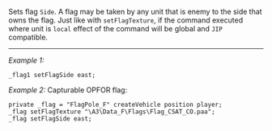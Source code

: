 Sets flag `Side`. A flag may be taken by any unit that is enemy to the side that owns the flag. Just like with `setFlagTexture`, if the command executed where unit is `local` effect of the command will be global and `JIP` compatible.


---
*Example 1:*
```sqf
_flag1 setFlagSide east;
```

*Example 2:*
Capturable OPFOR flag:

```sqf
private _flag = "FlagPole_F" createVehicle position player;
_flag setFlagTexture "\A3\Data_F\Flags\Flag_CSAT_CO.paa";
_flag setFlagSide east;
```